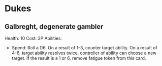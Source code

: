 # Dukes

## Galbreght, degenerate gambler
Health: 10
Cost: 2P
Abilities:
* Spend: Roll a D6. On a result of 1-3, counter target ability. On a result of 4-6, target ability resolves twice, controller of ability can choose a new target. If the result is a 1 or 6, remove fatigue token from this card.
